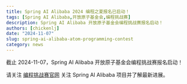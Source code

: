 ```yaml
---
title: Spring AI Alibaba 2024 编程之夏报名已启动！
tags: [Spring AI Alibaba,开放原子基金会,编程挑战赛]
description: Spring AI Alibaba 开放原子基金会编程挑战赛报名启动！
authors: [chickenlj]
date: "2024-11-07"
slug: spring-ai-alibaba-atom-programming-contest
category: news
---
```


截止 2024-11-07，Spring AI Alibaba 开放原子基金会编程挑战赛报名启动！

<!-- truncate -->

请关注 [编程挑战赛官网](https://competition.atomgit.com/competitionInfo?id=31af3f40b11051dac71194a0c25c302a) 关注 Spring AI Alibaba 项目并了解最新进展。
